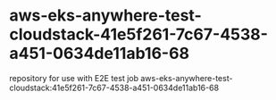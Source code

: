 # aws-eks-anywhere-test-cloudstack-41e5f261-7c67-4538-a451-0634de11ab16-68
repository for use with E2E test job aws-eks-anywhere-test-cloudstack:41e5f261-7c67-4538-a451-0634de11ab16-68
